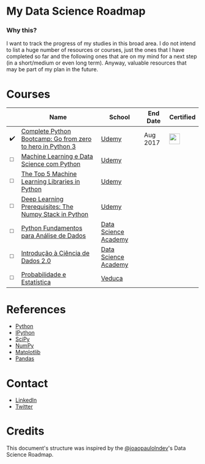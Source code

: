 # My Data Science Roadmap


### Why this?

I want to track the progress of my studies in this broad area. I do not intend to list a huge number of resources or courses, just the ones that I have completed so far and the following ones that are on my mind for a next step (in a short/medium or even long term). Anyway, valuable resources that may be part of my plan in the future.


# Courses

|  | **Name** | **School** | **End Date** | **Certified** |
| ---------- | ----- | ------ | --------- | ------------ | 
| ✔️ | [Complete Python Bootcamp: Go from zero to hero in Python 3](https://www.udemy.com/complete-python-bootcamp) | [Udemy](https://www.udemy.com) | Aug 2017 | [<img width='28' height='28' src='https://media.licdn.com/dms/image/C510BAQFKXnLDglG5qA/company-logo_400_400/0?e=1550102400&v=beta&t=d-x-pPgn-5T7X-KBNakilqJieZGcTC50fXN82M_LOYk'>](https://www.udemy.com/certificate/UC-ETQL17OH/) | 
| ◻️ | [Machine Learning e Data Science com Python](https://www.udemy.com/machine-learning-e-data-science-com-python) | [Udemy](https://www.udemy.com) |  |  |
| ◻️ | [The Top 5 Machine Learning Libraries in Python](https://www.udemy.com/the-top-5-machine-learning-libraries-in-python) | [Udemy](https://www.udemy.com) |  |  |
| ◻️ | [Deep Learning Prerequisites: The Numpy Stack in Python](https://www.udemy.com/deep-learning-prerequisites-the-numpy-stack-in-python/) | [Udemy](https://www.udemy.com) |  |  |
| ◻️ | [Python Fundamentos para Análise de Dados](https://www.datascienceacademy.com.br/course?courseid=python-fundamentos) | [Data Science Academy](https://www.datascienceacademy.com.br) |  |  |
| ◻️ | [Introdução à Ciência de Dados 2.0](https://www.datascienceacademy.com.br/course?courseid=introduo--cincia-de-dados) | [Data Science Academy](https://www.datascienceacademy.com.br) |  |  |
| ◻️ | [Probabilidade e Estatística](https://veduca.org/p/probabilidade-e-estatistica) | [Veduca](https://veduca.org) |  |  |


# References

- [Python](https://www.python.org)
- [IPython](http://ipython.org)
- [SciPy](https://www.scipy.org)
- [NumPy](http://www.numpy.org)
- [Matplotlib](https://matplotlib.org)
- [Pandas](https://pandas.pydata.org)


# Contact 

- [LinkedIn](https://www.linkedin.com/in/eduardosorokin)
- [Twitter](https://twitter.com/EduardoSorokin)


# Credits

This document's structure was inspired by the [@joaopaulolndev](https://github.com/joaopaulolndev)'s Data Science Roadmap.
